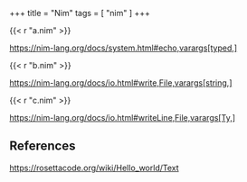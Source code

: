 +++
title = "Nim"
tags = [ "nim" ]
+++

{{< r "a.nim" >}}

<https://nim-lang.org/docs/system.html#echo,varargs[typed,]>

{{< r "b.nim" >}}

<https://nim-lang.org/docs/io.html#write,File,varargs[string,]>

{{< r "c.nim" >}}

<https://nim-lang.org/docs/io.html#writeLine,File,varargs[Ty,]>

## References

<https://rosettacode.org/wiki/Hello_world/Text>

